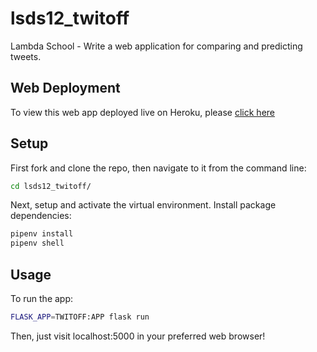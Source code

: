 # lsds12_twitoff
Lambda School - Write a web application for comparing and predicting tweets.

## Web Deployment
To view this web app deployed live on Heroku, please [click here](https://kennethtbarrett-twitoff.herokuapp.com/ "Kenneth T Barrett's Twitoff Heroku App")

## Setup

First fork and clone the repo, then navigate to it from the command line:

```sh
cd lsds12_twitoff/
```
Next, setup and activate the virtual environment. Install package dependencies:

```sh
pipenv install
pipenv shell
```

## Usage

To run the app:

```sh
FLASK_APP=TWITOFF:APP flask run
````

Then, just visit localhost:5000 in your preferred web browser!
